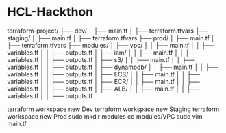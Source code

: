 # HCL-Hackthon
terraform-project/
├── dev/
│   ├── main.tf
│   ├── terraform.tfvars
├── staging/
│   ├── main.tf
│   ├── terraform.tfvars
├── prod/
│   ├── main.tf
│   ├── terraform.tfvars
├── modules/
│   ├── vpc/
│   │   ├── main.tf
│   │   ├── variables.tf
│   │   ├── outputs.tf
│   ├── iam/
│   │   ├── main.tf
│   │   ├── variables.tf
│   │   ├── outputs.tf
│   ├── s3/
│   │   ├── main.tf
│   │   ├── variables.tf
│   │   ├── outputs.tf
│   ├── dynamodb/
│   │   ├── main.tf
│   │   ├── variables.tf
│   │   ├── outputs.tf
│   ├── ECS/
│   │   ├── main.tf
│   │   ├── variables.tf
│   │   ├── outputs.tf
│   ├── ECR/
│   │   ├── main.tf
│   │   ├── variables.tf
│   │   ├── outputs.tf
│   ├── ALB/
│   │   ├── main.tf
│   │   ├── variables.tf
│   │   ├── outputs.tf







terraform workspace new Dev 
terraform workspace new Staging
terraform workspace new Prod
sudo mkdir modules 
cd modules/VPC
sudo vim main.tf 


